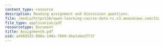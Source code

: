 ```yaml
---
content_type: resource
description: Reading assignment and discussion questions.
file: /media/https%3A/open-learning-course-data-rc.s3.amazonaws.com/21w-765j-interactive-and-non-linear-narrative-theory-and-practice-spring-2004/ad40d5350d0a14da7069dbe1abe27f37_Assignment6.pdf
file_type: application/pdf
resourcetype: Document
title: Assignment6.pdf
uid: ad40d535-0d0a-14da-7069-dbe1abe27f37
---
```


